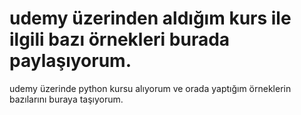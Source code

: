 # udemy üzerinden aldığım kurs ile ilgili bazı örnekleri burada paylaşıyorum. 

udemy üzerinde python kursu alıyorum ve orada yaptığım örneklerin bazılarını buraya taşıyorum. 
